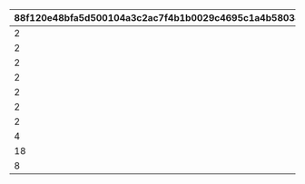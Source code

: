 |88f120e48bfa5d500104a3c2ac7f4b1b0029c4695c1a4b5803435adf4676fd64|49d88e7ed6526797925b89e5bd707395b1ad352e93c9622ec0f84a2963f885a5|dae202826cef207b7decc97783db53829667cb14e594a6f35f1922e98d960558|51268cbe50b05110a13d68b57eaba49378253da77ec265af40daf554920ceb81|
| --- | --- | --- | --- |
|2|1|25011|9000|
|2|2|25012|9000|
|2|3|25013|9000|
|2|4|25014|9000|
|2|5|25015|9000|
|2|6|25021|7000|
|2|7|21953|2|
|4|8|140001|100|
|18|9|4104402|1|
|8|10|91002|1000|